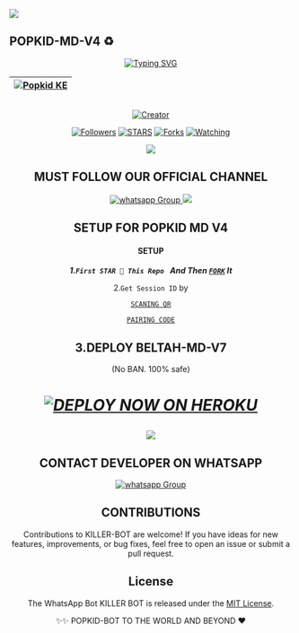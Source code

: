 <a><img src='https://i.imgur.com/LyHic3i.gif'/></a>
## POPKID-MD-V4 ♻️ 
<div align="center">
<a href="https://git.io/typing-svg"><img src="https://readme-typing-svg.demolab.com?font=Black+Ops+One&size=50&pause=1000&color=1BAFBAFF&center=true&width=910&height=100&lines=POPKID+MD+V4;A+WHATSAPP+BOT;CREATED+BY+POPKID+TECH" alt="Typing SVG" /></a>
  </p>
<div align="center">

| [![Popkid KE](https://telegra.ph/file/cfa5d02b014d15e15ed3c.jpg?lenght=50width=50)](https://github.com/popkid-ke)|
|----|

<p align="center">
  <a href="#"><img src="http://readme-typing-svg.herokuapp.com?color=d1fa02&center=true&vCenter=true&multiline=false&lines=POPKID-MD-V4+Is+Safe+on+Heroku" alt="">
</p>
<p align="center">
<a href="#"><img title="Creator" src="https://img.shields.io/badge/Creator-POPKID TECH-red.svg?style=for-the-badge&logo=github"></a>
<p/>
<p align="center">
<a href="https://github.com/popkid-ke? tab=followers"><img title="Followers" src="https://img.shields.io/github/followers/Popkid-ke?label=Followers&style=social"></a>
<a href="https://github.com/popkid-ke/killer/stargazers/"><img title="STARS" src="https://img.shields.io/github/stars/popkid-ke/killer?&style=social"></a>
<a href="https://github.com/popkid-ke/killer/network/members"><img title="Forks" src="https://img.shields.io/github/forks/popkid-ke/killer-Bot?style=social"></a>
<a href="https://github.com/popkid-ke/killer/watchers"><img title="Watching" src="https://img.shields.io/github/watchers/popkid-ke/killer?label=Watching&style=social"></a>

  <a><img src='https://i.imgur.com/LyHic3i.gif'/></a>
  
  ## MUST FOLLOW OUR OFFICIAL CHANNEL
<a href="https://whatsapp.com/channel/0029VaRHDBKKmCPKp9B2uH2F" target="_blank">
    <img alt="whatsapp Group" src="https://img.shields.io/badge/ Whatsapp Support Channel -25D366?style=for-the-badge&logo=whatsapp&logoColor=white" />
  </a>
<a><img src='https://i.imgur.com/LyHic3i.gif'/></a>

## SETUP FOR POPKID MD V4
#### SETUP 

***1.`First STAR 🌟 This Repo ` And Then [`FORK`](https://github.com/popkid-ke/killer/fork) It***

2.`Get Session ID` by 

[`SCANING QR`](https://beltah-pairing-cd08d1694a1f.herokuapp.com/qr) 
    
[`PAIRING CODE`](https://beltah-pairing-cd08d1694a1f.herokuapp.com/pair)

## 3.DEPLOY BELTAH-MD-V7
(No BAN. 100% safe) 
<h1 align="center">
 
 ***[![DEPLOY NOW ON HEROKU](https://www.herokucdn.com/deploy/button.svg)](https://dashboard.heroku.com/new?button-url=https://github.com/popkid-ke/killer&template=https://github.com/popkid-ke/killer.git)***

 <a><img src='https://i.imgur.com/LyHic3i.gif'/></a>

 ## CONTACT DEVELOPER ON WHATSAPP 
 
<a href="https://wa.me/254111385747" target="_blank">
    <img alt="whatsapp Group" src="https://img.shields.io/badge/ Beltah Tech contact -25D366?style=for-the-badge&logo=whatsapp&logoColor=white" />
  </a> 
</p>

## CONTRIBUTIONS

Contributions to KILLER-BOT are welcome! If you have ideas for new features, improvements, or bug fixes, feel free to open an issue or submit a pull request. <br>

## License

The WhatsApp Bot KILLER BOT is released under the [MIT License](https://opensource.org/licenses/MIT).

✨✨ POPKID-BOT TO THE WORLD AND BEYOND ❤️
